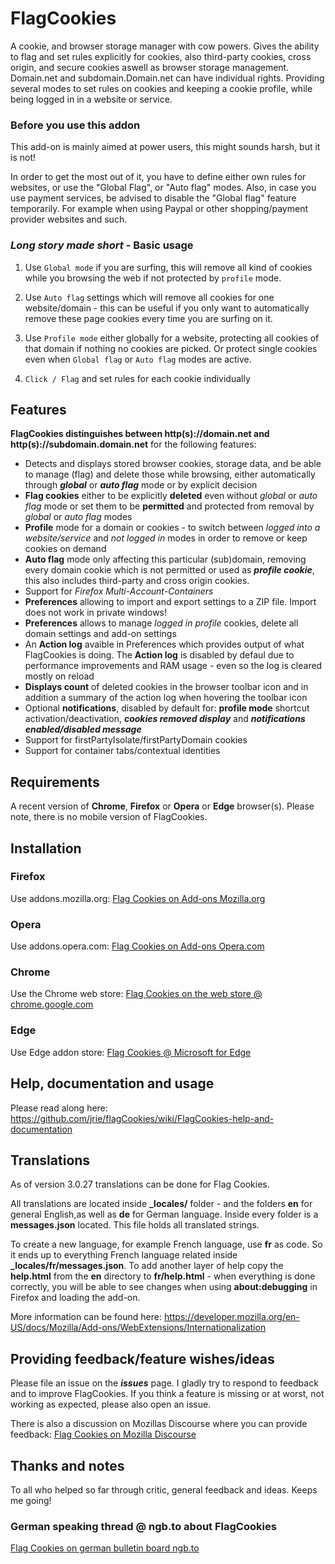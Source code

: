 # FlagCookies

A cookie, and browser storage manager with cow powers.  Gives the ability to flag and set rules explicitly for cookies, also third-party cookies, cross origin, and secure cookies aswell as browser storage management.
Domain.net and subdomain.Domain.net can have individual rights. Providing several modes to set rules on cookies and keeping a cookie profile, while being logged in in a website or service.

### Before you use this addon
This add-on is mainly aimed at power users, this might sounds harsh, but it is not!

In order to get the most out of it, you have to define either own rules for websites, or use the "Global Flag", or "Auto flag" modes. Also, in case you use payment services, be advised to disable the "Global flag" feature temporarily. For example when using Paypal or other shopping/payment provider websites and such.

### *Long story made short* - Basic usage
1) Use `Global mode` if you are surfing, this will remove all kind of cookies while you browsing the web if not protected by `profile` mode.

2) Use `Auto flag` settings which will remove all cookies for one website/domain - this can be useful if you only want to automatically remove these page cookies every time you are surfing on it.

3) Use `Profile mode` either globally for a website, protecting all cookies of that domain if nothing no cookies are picked. Or protect single cookies even when `Global flag` or `Auto flag` modes are active.

4) `Click / Flag` and set rules for each cookie individually

## Features

**FlagCookies distinguishes between http(s)://domain.net and http(s)://subdomain.domain.net** for the following features:

* Detects and displays stored browser cookies, storage data, and be able to manage (flag) and delete those while browsing, either automatically through ***global*** or ***auto flag*** mode or by explicit decision
* **Flag cookies** either to be explicitly **deleted** even without *global* or *auto flag* mode or set them to be **permitted** and protected from removal by *global* or *auto flag* modes
* **Profile** mode for a domain or cookies - to switch between *logged into a website/service* and *not logged in* modes in order to remove or keep cookies on demand
* **Auto flag** mode only affecting this particular (sub)domain, removing every domain cookie which is not permitted or used as ***profile cookie***, this also includes third-party and cross origin cookies.
* Support for *Firefox Multi-Account-Containers*
* **Preferences** allowing to import and export settings to a ZIP file. Import does not work in private windows!
* **Preferences** allows to manage *logged in profile* cookies, delete all domain settings and add-on settings
* An **Action log** avaible in Preferences which provides output of what FlagCookies is doing. The **Action log** is disabled by defaul due to performance improvements and RAM usage - even so the log is cleared mostly on reload
* **Displays count** of deleted cookies in the browser toolbar icon and in addition a summary of the action log when hovering the toolbar icon
* Optional **notifications**, disabled by default for: **profile mode** shortcut activation/deactivation, ***cookies removed display*** and ***notifications enabled/disabled message***
* Support for firstPartyIsolate/firstPartyDomain cookies
* Support for container tabs/contextual identities

## Requirements

A recent version of **Chrome**, **Firefox** or **Opera** or **Edge** browser(s). Please note, there is no mobile version of FlagCookies.


## Installation

### Firefox
Use addons.mozilla.org: [Flag Cookies on Add-ons Mozilla.org](https://addons.mozilla.org/en-US/firefox/addon/flag-cookies/)

### Opera
Use addons.opera.com: [Flag Cookies on Add-ons Opera.com](https://addons.opera.com/en/extensions/details/flag-cookies/) 

### Chrome
Use the Chrome web store: [Flag Cookies on the web store @ chrome.google.com](https://chrome.google.com/webstore/detail/flag-cookies/phcaemipbgodliopfijmcmlbdhpkbndb) 

### Edge
Use Edge addon store: [Flag Cookies @ Microsoft for Edge](https://microsoftedge.microsoft.com/addons/detail/flag-cookies/jonbmefahinfgmdoedhahcohlbmonhkb)

## Help, documentation and usage
Please read along here: https://github.com/jrie/flagCookies/wiki/FlagCookies-help-and-documentation

## Translations
As of version 3.0.27 translations can be done for Flag Cookies.

All translations are located inside **\_locales/** folder - and the folders **en** for general English,as well as **de** for German language. Inside every folder is a **messages.json** located. This file holds all translated strings.

To create a new language, for example French language, use **fr** as code. So it ends up to everything French language related inside **\_locales/fr/messages.json**. To add another layer of help copy the **help.html** from the **en** directory to **fr/help.html** - when everything is done correctly, you will be able to see changes when using **about:debugging** in Firefox and loading the add-on.

More information can be found here: https://developer.mozilla.org/en-US/docs/Mozilla/Add-ons/WebExtensions/Internationalization


## Providing feedback/feature wishes/ideas
Please file an issue on the ***issues*** page. I gladly try to respond to feedback and to improve FlagCookies. If you think a feature is missing or at worst, not working as expected, please also open an issue.

There is also a discussion on Mozillas Discourse where you can provide feedback: [Flag Cookies on Mozilla Discourse](https://discourse.mozilla.org/t/support-flag-cookies-flagcookies-a-new-not-yet-another-cookie-cleaner-manager/31220)

## Thanks and notes

To all who helped so far through critic, general feedback and ideas. Keeps me going!

### German speaking thread @ ngb.to about FlagCookies
[Flag Cookies on german bulletin board ngb.to](https://ngb.to/threads/32496-Firefox-Addon-FlagCookies)

